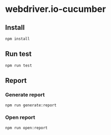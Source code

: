 # webdriver.io-cucumber

## Install

`npm install`

## Run test

`npm run test`

## Report

### Generate report

`npm run generate:report`

### Open report

`npm run open:report`
